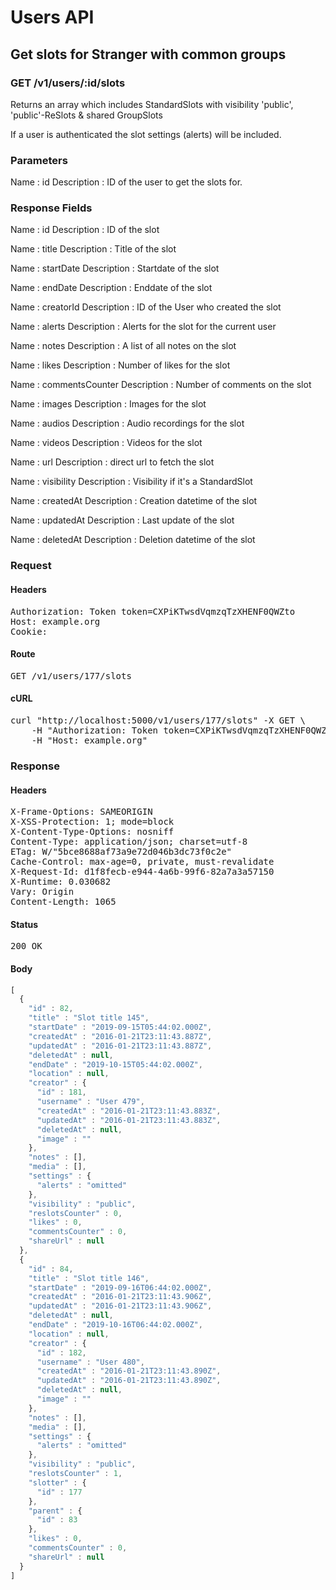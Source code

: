 # Users API

## Get slots for Stranger with common groups

### GET /v1/users/:id/slots

Returns an array which includes StandardSlots with visibility &#39;public&#39;, &#39;public&#39;-ReSlots &amp; shared GroupSlots

If a user is authenticated the slot settings (alerts) will be included.

### Parameters

Name : id
Description : ID of the user to get the slots for.


### Response Fields

Name : id
Description : ID of the slot

Name : title
Description : Title of the slot

Name : startDate
Description : Startdate of the slot

Name : endDate
Description : Enddate of the slot

Name : creatorId
Description : ID of the User who created the slot

Name : alerts
Description : Alerts for the slot for the current user

Name : notes
Description : A list of all notes on the slot

Name : likes
Description : Number of likes for the slot

Name : commentsCounter
Description : Number of comments on the slot

Name : images
Description : Images for the slot

Name : audios
Description : Audio recordings for the slot

Name : videos
Description : Videos for the slot

Name : url
Description : direct url to fetch the slot

Name : visibility
Description : Visibility if it&#39;s a StandardSlot

Name : createdAt
Description : Creation datetime of the slot

Name : updatedAt
Description : Last update of the slot

Name : deletedAt
Description : Deletion datetime of the slot

### Request

#### Headers

<pre>Authorization: Token token=CXPiKTwsdVqmzqTzXHENF0QWZto
Host: example.org
Cookie: </pre>

#### Route

<pre>GET /v1/users/177/slots</pre>

#### cURL

<pre class="request">curl &quot;http://localhost:5000/v1/users/177/slots&quot; -X GET \
	-H &quot;Authorization: Token token=CXPiKTwsdVqmzqTzXHENF0QWZto&quot; \
	-H &quot;Host: example.org&quot;</pre>

### Response

#### Headers

<pre>X-Frame-Options: SAMEORIGIN
X-XSS-Protection: 1; mode=block
X-Content-Type-Options: nosniff
Content-Type: application/json; charset=utf-8
ETag: W/&quot;5bce8688af73a9e72d046b3dc73f0c2e&quot;
Cache-Control: max-age=0, private, must-revalidate
X-Request-Id: d1f8fecb-e944-4a6b-99f6-82a7a3a57150
X-Runtime: 0.030682
Vary: Origin
Content-Length: 1065</pre>

#### Status

<pre>200 OK</pre>

#### Body

```javascript
[
  {
    "id" : 82,
    "title" : "Slot title 145",
    "startDate" : "2019-09-15T05:44:02.000Z",
    "createdAt" : "2016-01-21T23:11:43.887Z",
    "updatedAt" : "2016-01-21T23:11:43.887Z",
    "deletedAt" : null,
    "endDate" : "2019-10-15T05:44:02.000Z",
    "location" : null,
    "creator" : {
      "id" : 181,
      "username" : "User 479",
      "createdAt" : "2016-01-21T23:11:43.883Z",
      "updatedAt" : "2016-01-21T23:11:43.883Z",
      "deletedAt" : null,
      "image" : ""
    },
    "notes" : [],
    "media" : [],
    "settings" : {
      "alerts" : "omitted"
    },
    "visibility" : "public",
    "reslotsCounter" : 0,
    "likes" : 0,
    "commentsCounter" : 0,
    "shareUrl" : null
  },
  {
    "id" : 84,
    "title" : "Slot title 146",
    "startDate" : "2019-09-16T06:44:02.000Z",
    "createdAt" : "2016-01-21T23:11:43.906Z",
    "updatedAt" : "2016-01-21T23:11:43.906Z",
    "deletedAt" : null,
    "endDate" : "2019-10-16T06:44:02.000Z",
    "location" : null,
    "creator" : {
      "id" : 182,
      "username" : "User 480",
      "createdAt" : "2016-01-21T23:11:43.890Z",
      "updatedAt" : "2016-01-21T23:11:43.890Z",
      "deletedAt" : null,
      "image" : ""
    },
    "notes" : [],
    "media" : [],
    "settings" : {
      "alerts" : "omitted"
    },
    "visibility" : "public",
    "reslotsCounter" : 1,
    "slotter" : {
      "id" : 177
    },
    "parent" : {
      "id" : 83
    },
    "likes" : 0,
    "commentsCounter" : 0,
    "shareUrl" : null
  }
]
```
